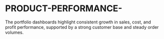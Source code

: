# PRODUCT-PERFORMANCE-
The portfolio dashboards highlight consistent growth in sales, cost, and profit performance, supported by a strong customer base and steady order volumes.
